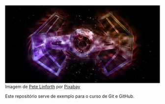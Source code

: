
![TIE Fighter](tiefighter.jpg "TIE Fighter")  
Imagem de [Pete Linforth](https://pixabay.com/pt/users/TheDigitalArtist-202249/?utm_source=link-attribution&amp;utm_medium=referral&amp;utm_campaign=image&amp;utm_content=2897280) por [Pixabay](https://pixabay.com/pt/?utm_source=link-attribution&amp;utm_medium=referral&amp;utm_campaign=image&amp;utm_content=2897280")


Este repositório serve de exemplo para o curso de Git e GitHub.
 